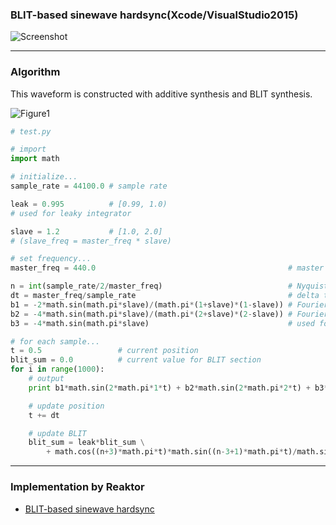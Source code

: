 ### BLIT-based sinewave hardsync(Xcode/VisualStudio2015)

![Screenshot](https://raw.github.com/fukuroder/BLIT-based_sinewave_hardsync/master/screenshot.png)

- - -

### Algorithm
This waveform is constructed with additive synthesis and BLIT synthesis.

![Figure1](https://raw.github.com/fukuroder/BLIT-based_sinewave_hardsync/master/figure1.png)

```python
# test.py

# import
import math

# initialize...
sample_rate = 44100.0 # sample rate

leak = 0.995          # [0.99, 1.0)
# used for leaky integrator

slave = 1.2           # [1.0, 2.0]
# (slave_freq = master_freq * slave)

# set frequency...
master_freq = 440.0                                           # master frequency

n = int(sample_rate/2/master_freq)                            # Nyquist limit (round down)
dt = master_freq/sample_rate                                  # delta t
b1 = -2*math.sin(math.pi*slave)/(math.pi*(1+slave)*(1-slave)) # Fourier coefficient for sin(2*PI*1*t)
b2 = -4*math.sin(math.pi*slave)/(math.pi*(2+slave)*(2-slave)) # Fourier coefficient for sin(2*PI*2*t)
b3 = -4*math.sin(math.pi*slave)                               # used for BLIT section

# for each sample...
t = 0.5                 # current position
blit_sum = 0.0          # current value for BLIT section
for i in range(1000):
    # output
    print b1*math.sin(2*math.pi*1*t) + b2*math.sin(2*math.pi*2*t) + b3*blit_sum

    # update position
    t += dt

    # update BLIT
    blit_sum = leak*blit_sum \
        + math.cos((n+3)*math.pi*t)*math.sin((n-3+1)*math.pi*t)/math.sin(math.pi*t)*dt
```

- - -

### Implementation by Reaktor
* [BLIT-based sinewave hardsync](http://www.native-instruments.com/jp/community/reaktor-user-library/entry/show/7639/)
